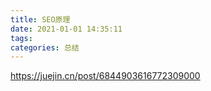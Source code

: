 ```yaml
---
title: SEO原理
date: 2021-01-01 14:35:11
tags:
categories: 总结
---
```


https://juejin.cn/post/6844903616772309000
